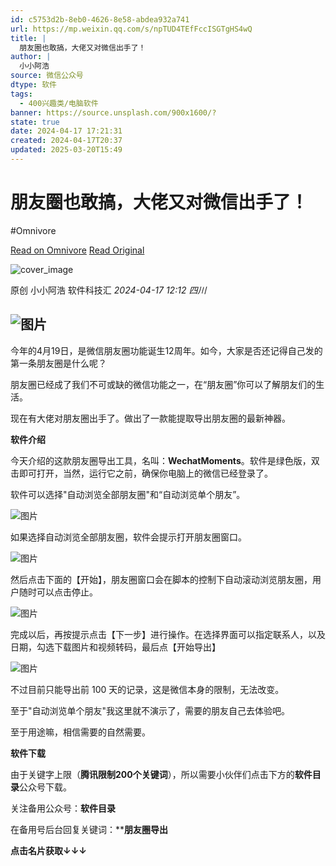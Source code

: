 ```yaml
---
id: c5753d2b-8eb0-4626-8e58-abdea932a741
url: https://mp.weixin.qq.com/s/npTUD4TEfFccISGTgHS4wQ
title: |
  朋友圈也敢搞，大佬又对微信出手了！
author: |
  小小阿浩
source: 微信公众号
dtype: 软件
tags:
  - 400兴趣类/电脑软件
banner: https://source.unsplash.com/900x1600/?
state: true
date: 2024-04-17 17:21:31
created: 2024-04-17T20:37
updated: 2025-03-20T15:49
---
```



# 朋友圈也敢搞，大佬又对微信出手了！
#Omnivore

[Read on Omnivore](https://omnivore.app/me/https-mp-weixin-qq-com-s-np-tud-4-t-ef-fcc-isg-tg-hs-4-w-q-18eeb5c6e14)
[Read Original](https://mp.weixin.qq.com/s/npTUD4TEfFccISGTgHS4wQ)

![cover_image](https://proxy-prod.omnivore-image-cache.app/0x0,sHxF1InR3GMy8Aa8S_NLPP-6jJNPBBeUw_otCadKSEYc/https://mmbiz.qpic.cn/mmbiz_jpg/2pLicRIu828KScIUsCozBrRfA7FhlL4BJoMsWzHRsCTBibfFPiakd1yAzibibYibGia9p1Wp4ZWYkpJYI46EgJbQ7SDicg/0?wx_fmt=jpeg) 

原创  小小阿浩  软件科技汇 _2024-04-17 12:12_ _四川_ 

## ![图片](https://proxy-prod.omnivore-image-cache.app/0x0,sYANvz_hKMMbNYvMM5dl3wdCDNRD2KjbpPxkq2QG-aos/https://mmbiz.qpic.cn/mmbiz_gif/2pLicRIu828LmBx0cLW5DWx3YJfXoR9ibFjQia1TibGU7TLWgm5E0KfSp11M8TpNLhYvae5djiape2Jibxc1QFmcPlow/640?wx_fmt=gif&from=appmsg)

今年的4月19日，是微信朋友圈功能诞生12周年。如今，大家是否还记得自己发的第一条朋友圈是什么呢？

朋友圈已经成了我们不可或缺的微信功能之一，在“朋友圈”你可以了解朋友们的生活。

现在有大佬对朋友圈出手了。做出了一款能提取导出朋友圈的最新神器。

**软件介绍**

今天介绍的这款朋友圈导出工具，名叫：**WechatMoments**。软件是绿色版，双击即可打开，当然，运行它之前，确保你电脑上的微信已经登录了。

软件可以选择"自动浏览全部朋友圈"和“自动浏览单个朋友”。

![图片](https://proxy-prod.omnivore-image-cache.app/0x0,sFw0Xhy9Q533GGrQ_nnt57P_w_1qnZ7JdmKz9yjdx0yg/https://mmbiz.qpic.cn/mmbiz_png/2pLicRIu828KScIUsCozBrRfA7FhlL4BJ0Ckric2NRRQ1m2Ju8S5AMP46UylRpBetyUwgfm78WAw7icsaQ1jR636A/640?wx_fmt=png&from=appmsg)

如果选择自动浏览全部朋友圈，软件会提示打开朋友圈窗口。

![图片](https://proxy-prod.omnivore-image-cache.app/0x0,s1gD5fxZLsaIlnX4_cErq-zzeEHt5qXEVk67XSupzoKM/https://mmbiz.qpic.cn/mmbiz_png/2pLicRIu828KScIUsCozBrRfA7FhlL4BJmRoAvwuM0YnJ6uNiaa0yibPQurlAPH4fajtXskFgnxShRyk4mcC83CUQ/640?wx_fmt=png&from=appmsg)

然后点击下面的【开始】，朋友圈窗口会在脚本的控制下自动滚动浏览朋友圈，用户随时可以点击停止。

![图片](https://proxy-prod.omnivore-image-cache.app/0x0,syrg0pZVM8rqkCcIrmG2RSbewe3o0SzeF47Bnn9SLFVA/https://mmbiz.qpic.cn/mmbiz_gif/2pLicRIu828KScIUsCozBrRfA7FhlL4BJBZVVGW8rRqfIs9zwfs6vJ85hibVia9hIPCllSodXVOn5bCVjwy5vvDVA/640?wx_fmt=gif&from=appmsg)

完成以后，再按提示点击【下一步】进行操作。在选择界面可以指定联系人，以及日期，勾选下载图片和视频转码，最后点【开始导出】

![图片](https://proxy-prod.omnivore-image-cache.app/0x0,sh4dWYLfdW0EH3DwyjfBCp-FUvrvKV0QMpf2tKKQAq0A/https://mmbiz.qpic.cn/mmbiz_png/2pLicRIu828KScIUsCozBrRfA7FhlL4BJLCByJsGHJXSlYQvLx0fosp8bqM2DWoe2GroOJ8N2vBET50b2MV6ZIw/640?wx_fmt=png&from=appmsg)

不过目前只能导出前 100 天的记录，这是微信本身的限制，无法改变。

至于"自动浏览单个朋友"我这里就不演示了，需要的朋友自己去体验吧。  

至于用途嘛，相信需要的自然需要。

**软件下载**

由于关键字上限（**腾讯限制200个关键词**），所以需要小伙伴们点击下方的**软件目录**公众号下载。

关注备用公众号：**软件目录**

在备用号后台回复关键词：****朋友圈导出**

**点击名片获取↓↓↓**



